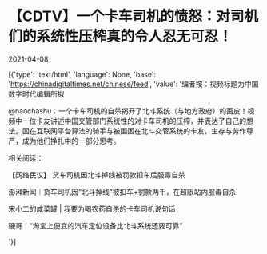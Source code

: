 # 【CDTV】一个卡车司机的愤怒：对司机们的系统性压榨真的令人忍无可忍！

2021-04-08

[{'type': 'text/html', 'language': None, 'base': 'https://chinadigitaltimes.net/chinese/feed', 'value': '编者按：视频标题为中国数字时代编辑所拟



@naochashu：一个卡车司机的自杀揭开了北斗系统（与地方政府）的画皮！视频中一位卡友讲述中国交管部门系统性的对卡车司机的压榨，并表达了自己的想法。困在互联网平台算法的骑手与被围困在北斗交管系统的卡友，生存与劳作尊严，成为他们挣扎中的一部分思考。





相关阅读：





【网络民议】 货车司机因北斗掉线被罚款扣车后服毒自杀





澎湃新闻｜货车司机因“北斗掉线”被扣车+罚款两千，在超限站内服毒自杀





宋小二的咸菜罐 | 我要为喝农药自杀的卡车司机说句话





硬哥｜“淘宝上便宜的汽车定位设备比北斗系统还要可靠”



'}]
